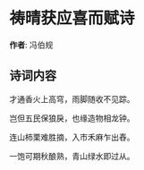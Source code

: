 # 祷晴获应喜而赋诗

**作者**: 冯伯规

## 诗词内容

才通香火上高穹，雨脚随收不见踪。

岂但五民保狼戾，也缘造物相龙钟。

连山柿栗难胜摘，入市禾麻乍出舂。

一饱可期秋酿熟，青山绿水即过从。

